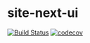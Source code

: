 # site-next-ui
[![Build Status](https://travis-ci.com/ZAnsder/site-next-ui.svg?branch=master)](https://travis-ci.com/ZAnsder/site-next-ui)
[![codecov](https://codecov.io/gh/ZAnsder/site-next-ui/branch/master/graph/badge.svg)](https://codecov.io/gh/ZAnsder/site-next-ui)